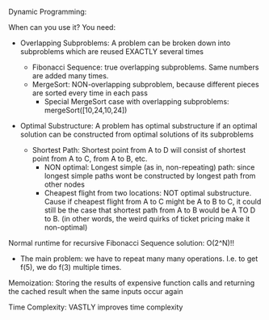 Dynamic Programming:

When can you use it?
You need:

- Overlapping Subproblems: A problem can be broken down into subproblems which are reused EXACTLY several times

  - Fibonacci Sequence: true overlapping subproblems. Same numbers are added many times.
  - MergeSort: NON-overlapping subproblem, because different pieces are sorted every time in each pass
    - Special MergeSort case with overlapping subproblems: mergeSort([10,24,10,24])

- Optimal Substructure: A problem has optimal substructure if an optimal solution can be constructed from optimal solutions of its subproblems
  - Shortest Path: Shortest point from A to D will consist of shortest point from A to C, from A to B, etc.
    - NON optimal: Longest simple (as in, non-repeating) path: since longest simple paths wont be constructed by longest path from other nodes
    - Cheapest flight from two locations: NOT optimal substructure. Cause if cheapest flight from A to C might be A to B to C, it could still be the case that shortest path from A to B would be A TO D to B. (in other words, the weird quirks of ticket pricing make it non-optimal)

Normal runtime for recursive Fibonacci Sequence solution: O(2^N)!!

- The main problem: we have to repeat many many operations. I.e. to get f(5), we do f(3) multiple times.

Memoization: Storing the results of expensive function calls and returning the cached result when the same inputs occur again

Time Complexity: VASTLY improves time complexity
